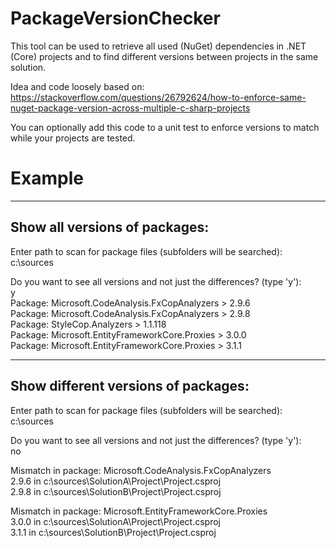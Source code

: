 # PackageVersionChecker
This tool can be used to retrieve all used (NuGet) dependencies in .NET (Core) projects and to find different versions between projects in the same solution.

Idea and code loosely based on:
https://stackoverflow.com/questions/26792624/how-to-enforce-same-nuget-package-version-across-multiple-c-sharp-projects

You can optionally add this code to a unit test to enforce versions to match while your projects are tested.

# Example  
------------------------------  
Show all versions of packages:  
------------------------------  
Enter path to scan for package files (subfolders will be searched):  
c:\sources  

Do you want to see all versions and not just the differences? (type 'y'):  
y  
Package: Microsoft.CodeAnalysis.FxCopAnalyzers > 2.9.6  
Package: Microsoft.CodeAnalysis.FxCopAnalyzers > 2.9.8  
Package: StyleCop.Analyzers > 1.1.118  
Package: Microsoft.EntityFrameworkCore.Proxies > 3.0.0  
Package: Microsoft.EntityFrameworkCore.Proxies > 3.1.1  

------------------------------------  
Show different versions of packages:  
------------------------------------  
Enter path to scan for package files (subfolders will be searched):  
c:\sources  

Do you want to see all versions and not just the differences? (type 'y'):  
no  

Mismatch in package: Microsoft.CodeAnalysis.FxCopAnalyzers  
2.9.6 in c:\sources\SolutionA\Project\Project.csproj  
2.9.8 in c:\sources\SolutionB\Project\Project.csproj  

Mismatch in package: Microsoft.EntityFrameworkCore.Proxies  
3.0.0 in c:\sources\SolutionA\Project\Project.csproj  
3.1.1 in c:\sources\SolutionB\Project\Project.csproj  
